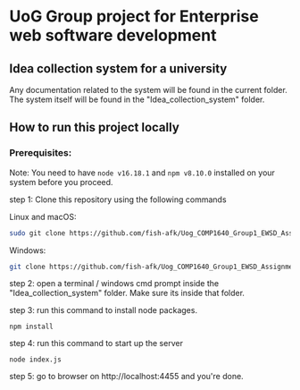 # UoG Group project for Enterprise web software development


## Idea collection system for a university

Any documentation related to the system will be found in the current folder. The system itself will be found in the "Idea_collection_system" folder.

## How to run this project locally

### Prerequisites: 

Note: You need to have  ```node v16.18.1``` and ```npm v8.10.0``` installed on your system before you proceed.

step 1: Clone this repository using the following commands 

Linux and macOS:

```bash
sudo git clone https://github.com/fish-afk/Uog_COMP1640_Group1_EWSD_Assignment_2023_24.git
```

Windows:

```bash
git clone https://github.com/fish-afk/Uog_COMP1640_Group1_EWSD_Assignment_2023_24.git
```

step 2: open a terminal / windows cmd prompt inside the "Idea_collection_system" folder. Make sure its inside that folder.

step 3: run this command to install node packages.

```npm install```

step 4: run this command to start up the server

```node index.js```

step 5: go to browser on http://localhost:4455 and you're done.

